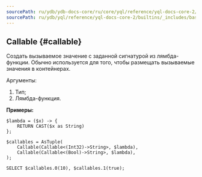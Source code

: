 ```yaml
---
sourcePath: ru/ydb/ydb-docs-core/ru/core/yql/reference/yql-docs-core-2/builtins/_includes/basic/callable.md
sourcePath: ru/ydb/yql/reference/yql-docs-core-2/builtins/_includes/basic/callable.md
---
```

## Callable {#callable}

Создать вызываемое значение с заданной сигнатурой из лямбда-функции. Обычно используется для того, чтобы размещать вызываемые значения в контейнерах.

Аргументы:

1. Тип;
2. Лямбда-функция.

**Примеры:**
``` yql
$lambda = ($x) -> {
    RETURN CAST($x as String)
};

$callables = AsTuple(
    Callable(Callable<(Int32)->String>, $lambda),
    Callable(Callable<(Bool)->String>, $lambda),
);

SELECT $callables.0(10), $callables.1(true);
```

